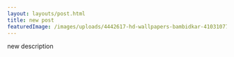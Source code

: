 ```yaml
---
layout: layouts/post.html
title: new post
featuredImage: /images/uploads/4442617-hd-wallpapers-bambidkar-41031077-3840-2160.jpg
---
```

new description